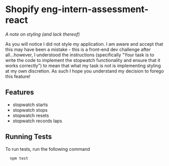 # Shopify eng-intern-assessment-react

*A note on styling (and lack thereof)*

As you will notice I did not style my application. I am aware and accept that this may have been a mistake - this is a front-end dev challenge after all...however, I understood the instructions (specifically "Your task is to write the code to implement the stopwatch functionality and ensure that it works correctly") to mean that what my task is not is implementing styling at my own discretion. As such I hope you understand my decision to forego this feature!

## Features

- stopwatch starts
- stopwatch stops
- stopwatch resets
- stopwatch records laps

## Running Tests

To run tests, run the following command

```bash
  npm test
```